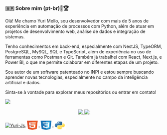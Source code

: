### 🇧🇷 Sobre mim (pt-br)📍🏆

Olá! Me chamo Yuri Mello, sou desenvolvedor com mais de 5 anos de experiência em automação de processos com Python, além de atuar em projetos de desenvolvimento web, análise de dados e integração de sistemas.

Tenho conhecimentos em back-end, especialmente com NestJS, TypeORM, PostgreSQL, MySQL, SQL e TypeScript, além de experiência no uso de ferramentas como Postman e Git. Também já trabalhei com React, Next.js, e Power BI, o que me permite colaborar em diferentes etapas de um projeto.

Sou autor de um software patenteado no INPI e estou sempre buscando aprender novas tecnologias, especialmente no campo da inteligência artificial e dados.

Sinta-se à vontade para explorar meus repositórios ou entrar em contato!

<div> 

  <a href="https://www.linkedin.com/in/yuri-mello-a9b6b2190/" target="_blank"><img src="https://img.shields.io/badge/-LinkedIn-%230077B5?style=for-the-badge&logo=linkedin&logoColor=white" target="_blank"></a> 
 
 
 
</div>
<div align="center">
  
  <a href="https://github.com/YuriMelloFiles">
  <img height="180em" src="https://github-readme-stats.vercel.app/api?username=YuriMelloFiles&show_icons=true&theme=black&include_all_commits=true&count_private=true"/>
  <img height="150em" src="https://github-readme-stats.vercel.app/api/top-langs/?username=YuriMelloFiles&layout=compact&langs_count=7&theme=black"/>

</div>



  
  <div style="display: inline_block"><br>
  <img align="center" alt="Yuri-Js" height="30" width="40" src="[https://raw.githubusercontent.com/devicons/devicon/master/icons/javascript/javascript-plain.svg](https://github.com/devicons/devicon/blob/master/icons/typescript/typescript-original.svg)">
  <img align="center" alt="Yuri-HTML" height="30" width="40" src="https://raw.githubusercontent.com/devicons/devicon/master/icons/html5/html5-original.svg">
  <img align="center" alt="Yuri-CSS" height="30" width="40" src="https://raw.githubusercontent.com/devicons/devicon/master/icons/css3/css3-original.svg">
  <img align="center" alt="Yuri-Python" height="30" width="40" src="https://raw.githubusercontent.com/devicons/devicon/master/icons/python/python-original.svg">
  
  
</div>
